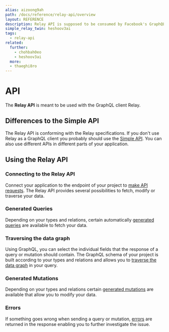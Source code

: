 ```yaml
---
alias: aizoong9ah
path: /docs/reference/relay-api/overview
layout: REFERENCE
description: Relay API is supposed to be consumed by Facebook's GraphQL client Relay but any other GraphQL client such as Apollo, Lokka can be used as well.
simple_relay_twin: heshoov3ai
tags:
  - relay-api
related:
  further:
    - chohbah0eo
    - heshoov3ai
  more:
  - thaeghi8ro
---
```


# API

The **Relay API** is meant to be used with the GraphQL client Relay.

## Differences to the Simple API

The Relay API is conforming with the Relay specifications. If you don't use Relay as a GraphQL client you probably should use the [Simple API](!alias-heshoov3ai). You can also use different APIs in different parts of your application.

## Using the Relay API

### Connecting to the Relay API

Connect your application to the endpoint of your project to [make API requests](!alias-thaiph8ung).
The Relay API provides several possibilities to fetch, modify or traverse your data.

### Generated Queries

Depending on your types and relations, certain automatically [generated queries](!alias-oiviev0xi7) are available to fetch your data.

### Traversing the data graph

Using GraphQL, you can select the individual fields that the response of a query or mutation should contain. The GraphQL schema of your project is built according to your types and relations and allows you to [traverse the data graph](!alias-uo6uv0ecoh) in your query.

### Generated Mutations

Depending on your types and relations certain [generated mutations](!alias-vah0igucil) are available that allow you to modify your data.

### Errors

If something goes wrong when sending a query or mutation, [errors](!alias-looxoo7avo) are returned in the response enabling you to further investigate the issue.
